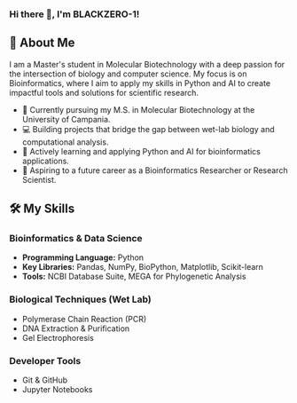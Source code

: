 ### Hi there 👋, I'm BLACKZERO-1!

## 🔭 About Me

I am a Master's student in Molecular Biotechnology with a deep passion for the intersection of biology and computer science. My focus is on Bioinformatics, where I aim to apply my skills in Python and AI to create impactful tools and solutions for scientific research.

- 🔬 Currently pursuing my M.S. in Molecular Biotechnology at the University of Campania.
- 💻 Building projects that bridge the gap between wet-lab biology and computational analysis.
- 🐍 Actively learning and applying Python and AI for bioinformatics applications.
- 🚀 Aspiring to a future career as a Bioinformatics Researcher or Research Scientist.

## 🛠️ My Skills

### Bioinformatics & Data Science
- **Programming Language:** Python
- **Key Libraries:** Pandas, NumPy, BioPython, Matplotlib, Scikit-learn
- **Tools:** NCBI Database Suite, MEGA for Phylogenetic Analysis

### Biological Techniques (Wet Lab)
- Polymerase Chain Reaction (PCR)
- DNA Extraction & Purification
- Gel Electrophoresis

### Developer Tools
- Git & GitHub
- Jupyter Notebooks
